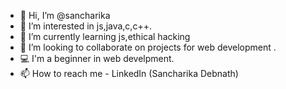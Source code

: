 - 👋 Hi, I’m @sancharika
- 👀 I’m interested in js,java,c,c++.
- 🌱 I’m currently learning js,ethical hacking
- 💞️ I’m looking to collaborate on projects for web development .
- 💻 I'm a beginner in web develpment.
- 📫 How to reach me - LinkedIn (Sancharika Debnath)

<!---
sancharika/sancharika is a ✨ special ✨ repository because its `README.md` (this file) appears on your GitHub profile.
You can click the Preview link to take a look at your changes.
--->
